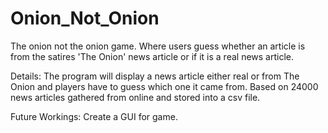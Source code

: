 # Onion_Not_Onion
The onion not the onion game. Where users guess whether an article is from the satires 'The Onion' news article or if it is a real news article. 

Details: The program will display a news article either real or from The Onion and players have to guess which one it came from. Based on 24000 news articles gathered from online and stored into a csv file.

Future Workings: Create a GUI for game.
